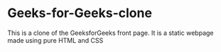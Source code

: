 # Geeks-for-Geeks-clone
This is a clone of the GeeksforGeeks front page. It is a static webpage made using pure HTML and CSS
